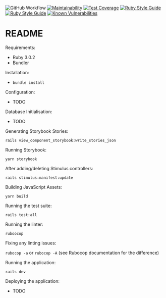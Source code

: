 ![GitHub Workflow](https://github.com/andrewfoster73/catalogue_cleanser/actions/workflows/rubyonrails.yml/badge.svg)
[![Maintainability](https://api.codeclimate.com/v1/badges/ab8fde07ac74a69788ef/maintainability)](https://codeclimate.com/github/andrewfoster73/catalogue_cleanser/maintainability)
[![Test Coverage](https://api.codeclimate.com/v1/badges/ab8fde07ac74a69788ef/test_coverage)](https://codeclimate.com/github/andrewfoster73/catalogue_cleanser/test_coverage)
[![Ruby Style Guide](https://img.shields.io/badge/code_style-rubocop-brightgreen.svg)](https://github.com/rubocop/rubocop)
[![Ruby Style Guide](https://img.shields.io/badge/code_style-community-brightgreen.svg)](https://rubystyle.guide)
[![Known Vulnerabilities](https://snyk.io/test/github/andrewfoster73/catalogue_cleanser/badge.svg)](https://snyk.io/test/github/andrewfoster73/catalogue_cleanser)

# README

Requirements:
* Ruby 3.0.2
* Bundler

Installation:
* `bundle install`

Configuration:
* TODO

Database Initialisation:
* TODO

Generating Storybook Stories:

`rails view_component_storybook:write_stories_json`

Running Storybook:

`yarn storybook`

After adding/deleting Stimulus controllers:

`rails stimulus:manifest:update`

Building JavaScript Assets:

`yarn build`

Running the test suite:

`rails test:all`

Running the linter:

`ruboocop`

Fixing any linting issues:

`rubocop -a` or `rubocop -A` (see Rubocop documentation for the difference)

Running the application:

`rails dev`

Deploying the application:
* TODO